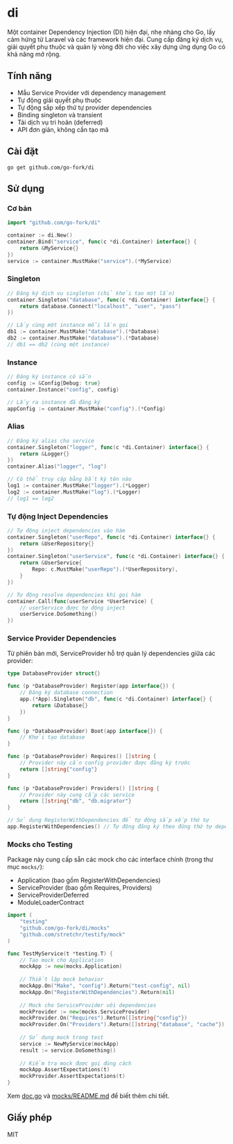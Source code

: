 # di

Một container Dependency Injection (DI) hiện đại, nhẹ nhàng cho Go, lấy cảm hứng từ Laravel và các framework hiện đại. Cung cấp đăng ký dịch vụ, giải quyết phụ thuộc và quản lý vòng đời cho việc xây dựng ứng dụng Go có khả năng mở rộng.

## Tính năng
- Mẫu Service Provider với dependency management
- Tự động giải quyết phụ thuộc
- Tự động sắp xếp thứ tự provider dependencies  
- Binding singleton và transient
- Tải dịch vụ trì hoãn (deferred)
- API đơn giản, không cần tạo mã

## Cài đặt

```
go get github.com/go-fork/di
```

## Sử dụng

### Cơ bản

```go
import "github.com/go-fork/di"

container := di.New()
container.Bind("service", func(c *di.Container) interface{} {
    return &MyService{}
})
service := container.MustMake("service").(*MyService)
```

### Singleton

```go
// Đăng ký dịch vụ singleton (chỉ khởi tạo một lần)
container.Singleton("database", func(c *di.Container) interface{} {
    return database.Connect("localhost", "user", "pass")
})

// Lấy cùng một instance mỗi lần gọi
db1 := container.MustMake("database").(*Database)
db2 := container.MustMake("database").(*Database)
// db1 == db2 (cùng một instance)
```

### Instance

```go
// Đăng ký instance có sẵn
config := &Config{Debug: true}
container.Instance("config", config)

// Lấy ra instance đã đăng ký
appConfig := container.MustMake("config").(*Config)
```

### Alias

```go
// Đăng ký alias cho service
container.Singleton("logger", func(c *di.Container) interface{} {
    return &Logger{}
})
container.Alias("logger", "log")

// Có thể truy cập bằng bất kỳ tên nào
log1 := container.MustMake("logger").(*Logger)
log2 := container.MustMake("log").(*Logger)
// log1 == log2
```

### Tự động Inject Dependencies

```go
// Tự động inject dependencies vào hàm
container.Singleton("userRepo", func(c *di.Container) interface{} {
    return &UserRepository{}
})
container.Singleton("userService", func(c *di.Container) interface{} {
    return &UserService{
        Repo: c.MustMake("userRepo").(*UserRepository),
    }
})

// Tự động resolve dependencies khi gọi hàm
container.Call(func(userService *UserService) {
    // userService được tự động inject
    userService.DoSomething()
})
```

### Service Provider Dependencies

Từ phiên bản mới, ServiceProvider hỗ trợ quản lý dependencies giữa các provider:

```go
type DatabaseProvider struct{}

func (p *DatabaseProvider) Register(app interface{}) {
    // Đăng ký database connection
    app.(*App).Singleton("db", func(c *di.Container) interface{} {
        return &Database{}
    })
}

func (p *DatabaseProvider) Boot(app interface{}) {
    // Khởi tạo database
}

func (p *DatabaseProvider) Requires() []string {
    // Provider này cần config provider được đăng ký trước
    return []string{"config"}
}

func (p *DatabaseProvider) Providers() []string {
    // Provider này cung cấp các service
    return []string{"db", "db.migrator"}
}

// Sử dụng RegisterWithDependencies để tự động sắp xếp thứ tự
app.RegisterWithDependencies() // Tự động đăng ký theo đúng thứ tự dependency
```

### Mocks cho Testing

Package này cung cấp sẵn các mock cho các interface chính (trong thư mục `mocks/`):
- Application (bao gồm RegisterWithDependencies)
- ServiceProvider (bao gồm Requires, Providers)
- ServiceProviderDeferred
- ModuleLoaderContract

```go
import (
    "testing"
    "github.com/go-fork/di/mocks"
    "github.com/stretchr/testify/mock"
)

func TestMyService(t *testing.T) {
    // Tạo mock cho Application
    mockApp := new(mocks.Application)
    
    // Thiết lập mock behavior
    mockApp.On("Make", "config").Return("test-config", nil)
    mockApp.On("RegisterWithDependencies").Return(nil)
    
    // Mock cho ServiceProvider với dependencies
    mockProvider := new(mocks.ServiceProvider)
    mockProvider.On("Requires").Return([]string{"config"})
    mockProvider.On("Providers").Return([]string{"database", "cache"})
    
    // Sử dụng mock trong test
    service := NewMyService(mockApp)
    result := service.DoSomething()
    
    // Kiểm tra mock được gọi đúng cách
    mockApp.AssertExpectations(t)
    mockProvider.AssertExpectations(t)
}
```

Xem [doc.go](./doc.go) và [mocks/README.md](./mocks/README.md) để biết thêm chi tiết.

## Giấy phép
MIT
